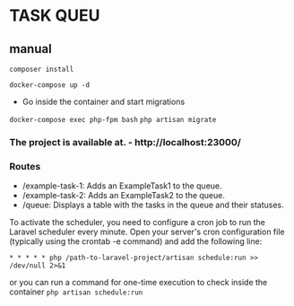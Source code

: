 # TASK QUEU

## manual
`composer install`

`docker-compose up -d`

- Go inside the container and start migrations

`docker-compose exec php-fpm bash`
`php artisan migrate`


### The project is available at. - **http://localhost:23000/**

### Routes
- /example-task-1: Adds an ExampleTask1 to the queue.
- /example-task-2: Adds an ExampleTask2 to the queue.
- /queue: Displays a table with the tasks in the queue and their statuses.


To activate the scheduler, you need to configure a cron job to run the Laravel scheduler every minute. Open your server's cron configuration file (typically using the crontab -e command) and add the following line:

`* * * * * php /path-to-laravel-project/artisan schedule:run >> /dev/null 2>&1`

or you can run a command for one-time execution to check inside the container
`php artisan schedule:run`


